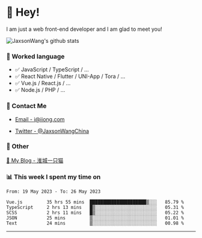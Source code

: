 # 👋 Hey!

I am just a web front-end developer and I am glad to meet you!

![JaxsonWang's github stats](https://github-readme-stats.vercel.app/api?username=JaxsonWang&&show_icons=true&&title_color=1abc9c&&icon_color=1abc9c)


### 📝 Worked language

- ✅ JavaScript / TypeScript / ...
- ✅ React Native / Flutter / UNI-App / Tora / ...
- ✅ Vue.js / React.js / ...
- ✅ Node.js / PHP / ...

### 📮 Contact Me

- [Email - i@iiong.com](mailto:i@iiong.com)

- [Twitter - @JaxsonWangChina](https://twitter.com/JaxsonWangChina)

### 🤪 Other

[📌 My Blog - 淮城一只猫](https://iiong.com)

### 📊 This week I spent my time on

<!--START_SECTION:waka-->

```text
From: 19 May 2023 - To: 26 May 2023

Vue.js         35 hrs 55 mins  █████████████████████▒░░░   85.79 %
TypeScript     2 hrs 13 mins   █▒░░░░░░░░░░░░░░░░░░░░░░░   05.31 %
SCSS           2 hrs 11 mins   █▒░░░░░░░░░░░░░░░░░░░░░░░   05.22 %
JSON           25 mins         ▒░░░░░░░░░░░░░░░░░░░░░░░░   01.01 %
Text           24 mins         ▒░░░░░░░░░░░░░░░░░░░░░░░░   00.98 %
```

<!--END_SECTION:waka-->

---
